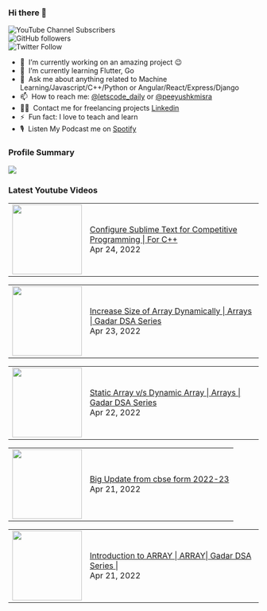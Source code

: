 ### Hi there 👋

![YouTube Channel Subscribers](https://img.shields.io/youtube/channel/subscribers/UCgmk1KXmrHXt_DO0kScyVmQ?style=social)  
![GitHub followers](https://img.shields.io/github/followers/misrapk?style=social)  
![Twitter Follow](https://img.shields.io/twitter/follow/peeyushkmisra?style=social)

- 🔭 &nbsp;I’m currently working on an amazing project :wink:
- 🌱 &nbsp;I’m currently learning Flutter, Go
- 💬 &nbsp;Ask me about anything related to Machine Learning/Javascript/C++/Python or Angular/React/Express/Django
- 📫 &nbsp;How to reach me: [@letscode_daily](https://www.instagram.com/letscode_daily/) or [@peeyushkmisra](https://www.instagram.com/peeyushkmisra/)
- 👨‍💻 &nbsp;Contact me for freelancing projects [Linkedin](https://www.linkedin.com/in/peeyushkmisra/)
- ⚡ &nbsp;Fun fact: I love to teach and learn
- 🎙 &nbsp;Listen My Podcast me on [Spotify](https://open.spotify.com/show/5HlTHA4yxnj56N1klajpQc)

### Profile Summary

![](https://github-profile-summary-cards.vercel.app/api/cards/profile-details?username=misrapk&theme=dracula)

### Latest Youtube Videos

<!-- YOUTUBE:START --><table><tr><td><a href="https://www.youtube.com/watch?v=gOwaz8mmJu0"><img width="140px" src="https://i.ytimg.com/vi/gOwaz8mmJu0/mqdefault.jpg"></a></td>
<td><a href="https://www.youtube.com/watch?v=gOwaz8mmJu0">Configure Sublime Text for Competitive Programming | For C++</a><br/>Apr 24, 2022</td></tr></table>
<table><tr><td><a href="https://www.youtube.com/watch?v=M-arBL-uHB4"><img width="140px" src="https://i.ytimg.com/vi/M-arBL-uHB4/mqdefault.jpg"></a></td>
<td><a href="https://www.youtube.com/watch?v=M-arBL-uHB4">Increase Size of Array Dynamically | Arrays | Gadar DSA Series</a><br/>Apr 23, 2022</td></tr></table>
<table><tr><td><a href="https://www.youtube.com/watch?v=1JbBXtdm3pU"><img width="140px" src="https://i.ytimg.com/vi/1JbBXtdm3pU/mqdefault.jpg"></a></td>
<td><a href="https://www.youtube.com/watch?v=1JbBXtdm3pU">Static Array v/s Dynamic Array | Arrays | Gadar DSA Series</a><br/>Apr 22, 2022</td></tr></table>
<table><tr><td><a href="https://www.youtube.com/watch?v=qdmiK0BAxCA"><img width="140px" src="https://i.ytimg.com/vi/qdmiK0BAxCA/mqdefault.jpg"></a></td>
<td><a href="https://www.youtube.com/watch?v=qdmiK0BAxCA">Big Update from cbse form 2022-23</a><br/>Apr 21, 2022</td></tr></table>
<table><tr><td><a href="https://www.youtube.com/watch?v=GmxXXWLF3Zw"><img width="140px" src="https://i.ytimg.com/vi/GmxXXWLF3Zw/mqdefault.jpg"></a></td>
<td><a href="https://www.youtube.com/watch?v=GmxXXWLF3Zw">Introduction to ARRAY | ARRAY| Gadar DSA Series |</a><br/>Apr 21, 2022</td></tr></table>
<!-- YOUTUBE:END -->
